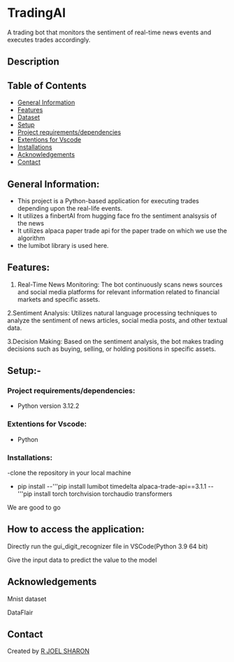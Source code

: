 # TradingAI
A trading bot that monitors the sentiment of real-time news events and executes trades accordingly.
## **Description**
## **Table of Contents**
- [General Information](https://github.com/jsjoel/TradingAI#general-information)
- [Features](https://github.com/jsjoel/TradingAI#features)
- [Dataset](https://github.com/jsjoel/TradingAI#dataset)
- [Setup](https://github.com/jsjoel/TradingAI#setup-)
- [Project requirements/dependencies](https://github.com/jsjoel/TradingAI#project-requirementsdependencies)
- [Extentions for Vscode](https://github.com/jsjoel/TradingAI#extentions-for-vscode)
- [Installations](https://github.com/jsjoel/TradingAI#installations)
- [Acknowledgements](https://github.com/jsjoel/TradingAI#acknowledgements)
- [Contact](https://github.com/jsjoel/TradingAI#contact)

## **General Information:**

- This project is a Python-based application for executing trades depending upon the real-life events.
- It utilizes a finbertAI from hugging face fro the sentiment analsysis of the news
- It utilizes alpaca paper trade api for the paper trade on which we use the algorithm
- the lumibot library is used here.
  
## **Features:**

1. Real-Time News Monitoring: The bot continuously scans news sources and social media platforms for relevant information related to financial markets and specific assets.

2.Sentiment Analysis: Utilizes natural language processing techniques to analyze the sentiment of news articles, social media posts, and other textual data.

3.Decision Making: Based on the sentiment analysis, the bot makes trading decisions such as buying, selling, or holding positions in specific assets.


## **Setup:-**


### **Project requirements/dependencies:**

- Python version 3.12.2


### Extentions for Vscode:

- Python

### Installations:
-clone the repository in your local machine
- pip install
  --'''pip install lumibot timedelta alpaca-trade-api==3.1.1
  --'''pip install torch torchvision torchaudio transformers
  

We are good to go

## **How to access the application:**

Directly run the gui_digit_recognizer file in VSCode(Python 3.9  64 bit)

Give the input data to predict the value to the model

## **Acknowledgements**
Mnist dataset

DataFlair


## **Contact**

Created by [R JOEL SHARON](https://github.com/jsjoel)


